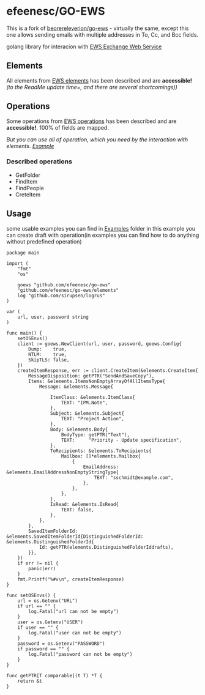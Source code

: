 # efeenesc/GO-EWS

This is a fork of [beorereleverion/go-ews](https://github.com/beorereleverion/go-ews) - virtually the same, except this one allows sending emails with multiple addresses in To, Cc, and Bcc fields.

golang library for interacion with [EWS Exchange Web Service](https://learn.microsoft.com/en-us/exchange/client-developer/web-service-reference/web-services-reference-for-exchange) 


## Elements

All elements from [EWS elements](https://learn.microsoft.com/en-us/exchange/client-developer/web-service-reference/ews-xml-elements-in-exchange) has been described and are  **accessible!**
*(to the ReadMe update time=, and there are several shortcomings))*

## Operations

Some operations from [EWS operations](https://learn.microsoft.com/en-us/exchange/client-developer/web-service-reference/ews-operations-in-exchange) has been described and are  **accessible!**.  100% of fields are mapped.

*But you can use all of operation, which you need by the interaction with elements. [Example](https://github.com/efeenesc/go-ews/blob/main/examples/getCalendarItemProperty/main.go)*

### Described operations

 - GetFolder
 - FindItem
 - FindPeople
 - CreteItem

## Usage

some usable examples you can find in [Examples](https://github.com/efeenesc/go-ews/blob/main/examples/) folder
in this example you can create draft with operation(in examples you can find how to do anything without predefined operation)

    package main

    import (
        "fmt"
        "os"

        goews "github.com/efeenesc/go-ews"
        "github.com/efeenesc/go-ews/elements"
        log "github.com/sirupsen/logrus"
    )

    var (
        url, user, password string
    )

    func main() {
        setOSEnvs()
        client := goews.NewClient(url, user, password, goews.Config{
            Dump:    true,
            NTLM:    true,
            SkipTLS: false,
        })
        createItemResponse, err := client.CreateItem(&elements.CreateItem{
            MessageDisposition: getPTR("SendAndSaveCopy"),
            Items: &elements.ItemsNonEmptyArrayOfAllItemsType{
                Message: &elements.Message{
                    
                    ItemClass: &elements.ItemClass{
                        TEXT: "IPM.Note",
                    },
                    Subject: &elements.Subject{
                        TEXT: "Project Action",
                    },
                    Body: &elements.Body{
                        BodyType: getPTR("Text"),
                        TEXT:     "Priority - Update specification",
                    },
                    ToRecipients: &elements.ToRecipients{
                        Mailbox: []*elements.Mailbox{
                            {
                                EmailAddress: &elements.EmailAddressNonEmptyStringType{
                                    TEXT: "sschmidt@example.com",
                                },
                            },
                        },
                    },
                    IsRead: &elements.IsRead{
                        TEXT: false,
                    },
                },
            },
            SavedItemFolderId: &elements.SavedItemFolderId{DistinguishedFolderId: &elements.DistinguishedFolderId{
                Id: getPTR(elements.DistinguishedFolderIddrafts),
            }},
        })
        if err != nil {
            panic(err)
        }
        fmt.Printf("%#v\n", createItemResponse)
    }

    func setOSEnvs() {
        url = os.Getenv("URL")
        if url == "" {
            log.Fatal("url can not be empty")
        }
        user = os.Getenv("USER")
        if user == "" {
            log.Fatal("user can not be empty")
        }
        password = os.Getenv("PASSWORD")
        if password == "" {
            log.Fatal("password can not be empty")
        }
    }

    func getPTR[T comparable](t T) *T {
        return &t
    }

